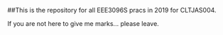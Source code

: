 ##This is the repository for all EEE3096S pracs in 2019 for CLTJAS004.

If you are not here to give me marks... please leave.
